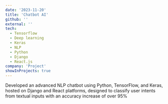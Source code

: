 ```yaml
---
date: '2023-11-20'
title: 'Chatbot AI'
github: ''
external: ''
tech:
  - Tensorflow
  - Deep learning
  - Keras
  - NLP
  - Python
  - Django
  - React.js
company: 'Project'
showInProjects: true
---
```


Developed an advanced NLP chatbot using Python, TensorFlow, and Keras, hosted on Django and React platforms, designed to classify user intents from textual inputs with an accuracy increase of over 95%
